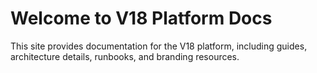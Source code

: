 # Welcome to V18 Platform Docs

This site provides documentation for the V18 platform, including guides, architecture details, runbooks, and branding resources.



